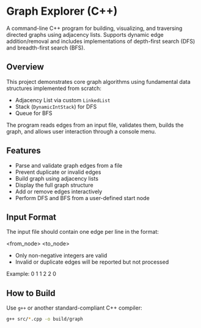 # Graph Explorer (C++)

A command-line C++ program for building, visualizing, and traversing directed graphs using adjacency lists. Supports dynamic edge addition/removal and includes implementations of depth-first search (DFS) and breadth-first search (BFS).

## Overview

This project demonstrates core graph algorithms using fundamental data structures implemented from scratch:
- Adjacency List via custom `LinkedList`
- Stack (`DynamicIntStack`) for DFS
- Queue for BFS

The program reads edges from an input file, validates them, builds the graph, and allows user interaction through a console menu.

## Features

- Parse and validate graph edges from a file
- Prevent duplicate or invalid edges
- Build graph using adjacency lists
- Display the full graph structure
- Add or remove edges interactively
- Perform DFS and BFS from a user-defined start node

## Input Format

The input file should contain one edge per line in the format:

<from_node> <to_node>
- Only non-negative integers are valid
- Invalid or duplicate edges will be reported but not processed

Example:
0 1 1 2 2 0

## How to Build

Use `g++` or another standard-compliant C++ compiler:

```bash
g++ src/*.cpp -o build/graph
